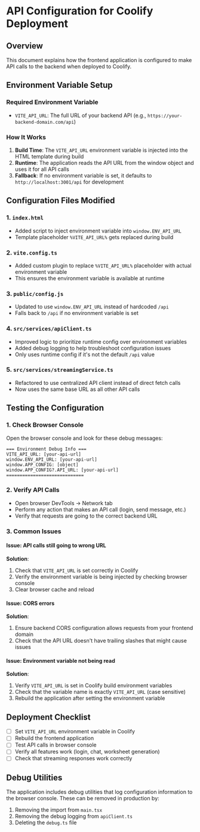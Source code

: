 # API Configuration for Coolify Deployment

## Overview
This document explains how the frontend application is configured to make API calls to the backend when deployed to Coolify.

## Environment Variable Setup

### Required Environment Variable
- `VITE_API_URL`: The full URL of your backend API (e.g., `https://your-backend-domain.com/api`)

### How It Works

1. **Build Time**: The `VITE_API_URL` environment variable is injected into the HTML template during build
2. **Runtime**: The application reads the API URL from the window object and uses it for all API calls
3. **Fallback**: If no environment variable is set, it defaults to `http://localhost:3001/api` for development

## Configuration Files Modified

### 1. `index.html`
- Added script to inject environment variable into `window.ENV_API_URL`
- Template placeholder `%VITE_API_URL%` gets replaced during build

### 2. `vite.config.ts`
- Added custom plugin to replace `%VITE_API_URL%` placeholder with actual environment variable
- This ensures the environment variable is available at runtime

### 3. `public/config.js`
- Updated to use `window.ENV_API_URL` instead of hardcoded `/api`
- Falls back to `/api` if no environment variable is set

### 4. `src/services/apiClient.ts`
- Improved logic to prioritize runtime config over environment variables
- Added debug logging to help troubleshoot configuration issues
- Only uses runtime config if it's not the default `/api` value

### 5. `src/services/streamingService.ts`
- Refactored to use centralized API client instead of direct fetch calls
- Now uses the same base URL as all other API calls

## Testing the Configuration

### 1. Check Browser Console
Open the browser console and look for these debug messages:
```
=== Environment Debug Info ===
VITE_API_URL: [your-api-url]
window.ENV_API_URL: [your-api-url]
window.APP_CONFIG: [object]
window.APP_CONFIG?.API_URL: [your-api-url]
=============================
```

### 2. Verify API Calls
- Open browser DevTools → Network tab
- Perform any action that makes an API call (login, send message, etc.)
- Verify that requests are going to the correct backend URL

### 3. Common Issues

#### Issue: API calls still going to wrong URL
**Solution**: 
1. Check that `VITE_API_URL` is set correctly in Coolify
2. Verify the environment variable is being injected by checking browser console
3. Clear browser cache and reload

#### Issue: CORS errors
**Solution**:
1. Ensure backend CORS configuration allows requests from your frontend domain
2. Check that the API URL doesn't have trailing slashes that might cause issues

#### Issue: Environment variable not being read
**Solution**:
1. Verify `VITE_API_URL` is set in Coolify build environment variables
2. Check that the variable name is exactly `VITE_API_URL` (case sensitive)
3. Rebuild the application after setting the environment variable

## Deployment Checklist

- [ ] Set `VITE_API_URL` environment variable in Coolify
- [ ] Rebuild the frontend application
- [ ] Test API calls in browser console
- [ ] Verify all features work (login, chat, worksheet generation)
- [ ] Check that streaming responses work correctly

## Debug Utilities

The application includes debug utilities that log configuration information to the browser console. These can be removed in production by:

1. Removing the import from `main.tsx`
2. Removing the debug logging from `apiClient.ts`
3. Deleting the `debug.ts` file 